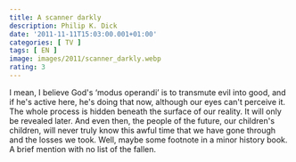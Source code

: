 ```yaml
---
title: A scanner darkly
description: Philip K. Dick
date: '2011-11-11T15:03:00.001+01:00'
categories: [ TV ]
tags: [ EN ]
image: images/2011/scanner_darkly.webp
rating: 3
---
```


I mean, I believe God's ‘modus operandi’ is to transmute evil into good, and if he's active here, he's doing that now, although our eyes can't perceive it. The whole process is hidden beneath the surface of our reality. It will only be revealed later. And even then, the people of the future, our children's children, will never truly know this awful time that we have gone through and the losses we took. Well, maybe some footnote in a minor history book. A brief mention with no list of the fallen.
